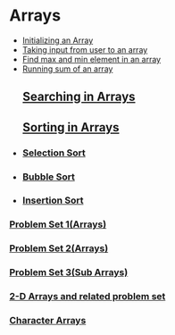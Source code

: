 # Arrays
<ul>
<li><a href="array1.cpp">Initializing an Array</a></li>
<li><a href="array2.cpp">Taking input from user to an array</a></li>
<li><a href="arrayque1.cpp">Find max and min element in an array</a></li>
<li><a href="que2.cpp">Running sum of an array</a></li>

## <a href="searching/searching.cpp">Searching in Arrays</a>
## <a href="sorting">Sorting in Arrays</a>
### <li><a href="sorting/selectionsort.cpp">Selection Sort</a></li>
### <li><a href="sorting/bubblesort.cpp">Bubble Sort</a></li>
### <li><a href="sorting/insertionsort.cpp">Insertion Sort</a></li>
</ul>

### <a href="problemset1">Problem Set 1(Arrays)</a>
### <a href="">Problem Set 2(Arrays)</a>
### <a href="">Problem Set 3(Sub Arrays)</a>
### <a href="2d-arrays">2-D Arrays and related problem set</a>
### <a href="char-arrays">Character Arrays</a>